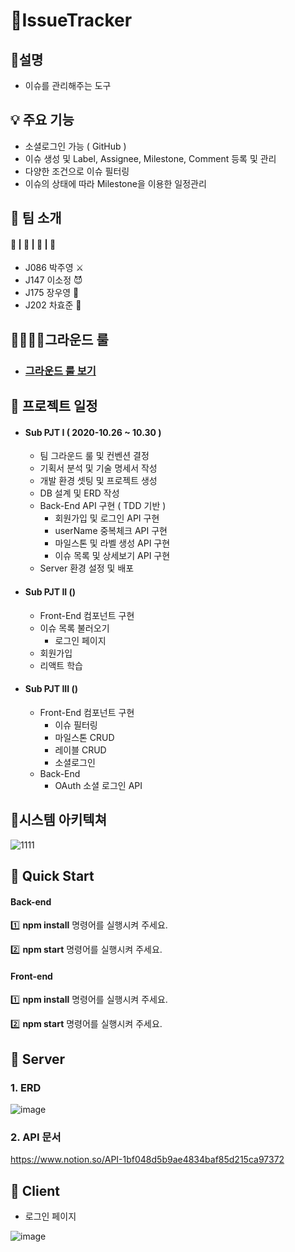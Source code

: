 # 🎯IssueTracker



## 🤔설명   

- 이슈를 관리해주는 도구



## 💡 주요 기능   

- 소셜로그인 가능 ( GitHub )
- 이슈 생성 및 Label, Assignee, Milestone, Comment 등록 및 관리
- 다양한 조건으로 이슈 필터링
- 이슈의 상태에 따라 Milestone을 이용한 일정관리




## 🤝 팀 소개   

#### 👦 | 👩 | 👨 | 👲

- J086 박주영 ⚔️
- J147 이소정 😈
- J175 장우영 🌌
- J202 차효준 🐶



## 👨‍👩‍👦‍👦그라운드 룰

- ### [그라운드 룰 보기](https://github.com/boostcamp-2020/IssueTracker-26/wiki/%ED%8C%80-%EA%B7%B8%EB%9D%BC%EC%9A%B4%EB%93%9C-%EB%A3%B0-&-%EC%BB%A8%EB%B2%A4%EC%85%98)



## 📆 프로젝트 일정   

- #### Sub PJT I    ( 2020-10.26 ~ 10.30 )

  - 팀 그라운드 룰 및 컨벤션 결정
  - 기획서 분석 및 기술 명세서 작성
  - 개발 환경 셋팅 및 프로젝트 생성
  - DB 설계 및 ERD 작성
  - Back-End API 구현 ( TDD 기반 )
    - 회원가입 및 로그인 API 구현
    - userName 중복체크 API 구현
    - 마일스톤 및 라벨 생성 API 구현
    - 이슈 목록 및 상세보기 API 구현
  - Server 환경 설정  및 배포

- #### Sub PJT II   ()

  - Front-End 컴포넌트 구현
  - 이슈 목록 불러오기
    - 로그인 페이지
  - 회원가입 
  - 리액트 학습

- #### Sub PJT III  ()

  - Front-End 컴포넌트 구현
    - 이슈 필터링
    - 마일스톤 CRUD
    - 레이블 CRUD
    - 소셜로그인
  - Back-End
    - OAuth 소셜 로그인 API 

## 📝시스템 아키텍쳐

![1111](https://user-images.githubusercontent.com/52816790/97554003-843c9700-1a19-11eb-9e4e-a673bdc56843.jpg)



## 🏃 Quick Start

#### Back-end

:one:  **npm install** 명령어를 실행시켜 주세요.

:two:  **npm start** 명령어를 실행시켜 주세요.



#### Front-end

:one:  **npm install** 명령어를 실행시켜 주세요.

:two:  **npm start** 명령어를 실행시켜 주세요.



## 🔴 Server

### 1. ERD

![image](https://user-images.githubusercontent.com/44664867/98916727-d946d580-250e-11eb-9131-2e3aa4731a40.png)

### 2. API 문서

https://www.notion.so/API-1bf048d5b9ae4834baf85d215ca97372

## 🔵 Client

- 로그인 페이지

![image](https://user-images.githubusercontent.com/52816790/98916844-ff6c7580-250e-11eb-86c7-797390914354.png)